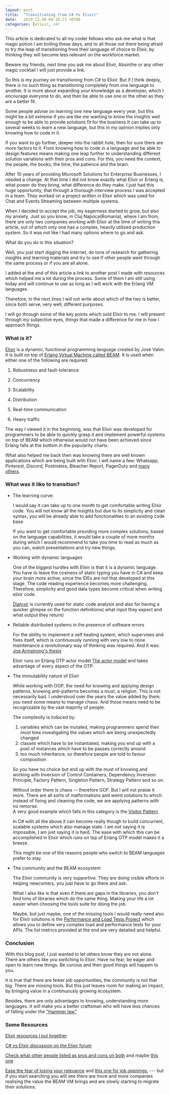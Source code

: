 ```yaml
---
layout: post
title:  "Transitioning from C# to Elixir"
date:   2019-12-30 00:18:23 +0700
categories: [elixir, c#]
---
```


This article is dedicated to all my coder fellows who ask me what is that magic potion I am boiling these days, and to all those out there being afraid to try the leap of transitioning from their language of choice to Elixir, by thinking they will become less relevant on the workforce market.
 
Beware my friends, next time you ask me about Elixir, Absinthe or any other magic cocktail I will just provide a link.
 
So this is my journey on transitioning from C# to Elixir.
But if I think deeply, there is no such thing as transitioning completely from one language to another. It is more about expanding your knowledge as a developer, which I encourage everyone to do, and then be able to use one or the other as they are a better fit.
 
Some people advise on learning one new language every year, but this might be a bit extreme if you are like me wanting to know the insights well enough to be able to provide solutions fit for the business.It can take up to several weeks to learn a new language, but this in my opinion implies only knowing how to code in it.
 
If you want to go further, deeper into the rabbit hole, then for sure there are more factors to it. From knowing how to code in a language and be able to design features means making one leap further to understanding different solution variations with their pros and cons.
For this, you need the context, the people, the books, the time, the patience and the brain.
 
After 10 years of providing Microsoft Solutions for Enterprise Businesses, I needed a change. 
At that time I did not know exactly what Elixir or Erlang is, what power do they bring, what difference do they make. I just had this huge opportunity, that through a thorough interview process I was accepted in a team. They worked on a project written in Elixir which was used for Chat and Events Streaming between multiple systems.
 
When I decided to accept the job, my eagerness started to grow, but also my anxiety. Just so you know, in Cluj Napoca(Romania), where I am from, there are only two companies working with Elixir at the time of writing this article, out of which only one has a complex, heavily utilized production system. 
So it was not like I had many options where to go and ask. 

What do you do in this situation? 

Well, you just start digging the internet, do tons of research for gathering insights and learning materials and try to see if other people went through the same process or if you are all alone. 

I added at the end of this article a link to another post I made with resources which helped me a lot during the process. Some of them I am still using today and will continue to use as long as I will work with the Erlang VM languages.

Therefore, in the next lines I will not write about which of the two is better, since both serve, very well, different purposes. 

I will go through some of the key points which sold Elixir to me. 
I will present through my subjective eyes, things that made a difference for me in how I approach things.    


### What is it?

[Elixir](https://en.wikipedia.org/wiki/Elixir_(programming_language)) is a dynamic, functional programming language created by José Valim. It is built on top of [Erlang Virtual Machine called BEAM](https://en.wikipedia.org/wiki/Erlang_(programming_language)). 
It is used when either one of the following are required: 

1. Robustness and fault-tolerance 

2. Concurrency

3. Scalability

4. Distribution 

5. Real-time communication

6. Heavy traffic   

 
The way I viewed it in the beginning, was that Elixir was developed for programmers to be able to quickly grasp it and implement powerful systems on top of BEAM which otherwise would not have been achieved since Erlang falls at the bottom in the popularity charts. 

What also helped me back then was knowing there are well known applications which are being built with Elixir. 
I will name a few: Whatsapp, Pinterest, Discord, Postmates, Bleacher Report, PagerDuty and [many others](https://www.erlang-solutions.com/blog/which-companies-are-using-elixir-and-why-mytopdogstatus.html). 
 
 
### What was it like to transition? 


- The learning curve:

    I would say it can take up to one month to get comfortable writing Elixir code. 
    You will not know all the insights but due to its simplicity and clean syntax, you will be already able to add functionalities to an existing code base.

    If you want to get comfortable providing more complex solutions, based on the language capabilities, it would take a couple of more months during which I would recommend to take you time to read as much as you can, watch presentations and try new things.   

- Working with dynamic languages

    One of the biggest hurdles with Elixir is that it is a dynamic language. You have to leave the cosiness of static typing you have in C# and keep your brain more active, since the IDEs are not that developed at this stage. 
    The code reading experience becomes more challenging. Therefore, simplicity and good data types become critical when writing elixir code.
    
    [Dialyxir](https://github.com/jeremyjh/dialyxir) is currently used for static code analysis and also for having a quicker glimpse on the function definitions( what input they expect and what output they return) 

- Reliable distributed systems in the presence of software errors
 
    For the ability to implement a self healing system, which supervises and fixes itself, which is continuously running with very low to none maintenance a revolutionary way of thinking was required. And it was: [Joe Armstrong's thesis](http://erlang.org/download/armstrong_thesis_2003.pdf)

    Elixir runs on Erlang OTP actor model [The actor model](https://www.brianstorti.com/the-actor-model/) and takes advantage of every aspect of the OTP.

 - The immutability nature of Elixir

    While working with OOP, the need for knowing and applying design patterns, knowing anti-patterns becomes a must, a religion. 
    This is not necessarily bad. I understood over the years the value added by them: you need some means to manage chaos. And those means need to be recognizable by the vast majority of people.
    
    The complexity is induced by: 
     1. variables which can be mutated, making programmers spend their most time investigating the values which are being unexpectedly changed
     2. classes which have to be instantiated, making you end up with a pool of instances which have to be passes correctly around
     3. too much inheritance, so therefore people are told to favour composition 


    So you have no choice but end up with the must of knowing and working with Inversion of Control Containers, Dependency Inversion Principle, Factory Pattern, Singleton Pattern, Strategy Pattern and so on. 

    Without order there is chaos -- therefore GOF. But I will not praise it more. 
    There are all sorts of malformations and weird solutions to which instead of fixing and cleaning the code, we are applying patterns with no remorse.  
    A very good example which falls in this category is the [Visitor Pattern](https://www.oodesign.com/visitor-pattern.html)  


    In C# with all the above it can become really though to build concurrent, scalable systems which also manage state. I am not saying it is impossible, I am just saying it is hard. 
    The ease with which this can be accomplished in Elixir which runs on top of Erlang OTP model makes it a breeze. 

    This might be one of the reasons people who switch to BEAM languages prefer to stay. 


 - The community and the BEAM ecosystem 

   The Elixir community is very supportive. They are doing visible efforts in helping newcomers, you just have to go there and ask.
   
   What I also like is that even if there are gaps in the libraries, you don't find tons of libraries which do the same thing. Making your life a lot easier when choosing the tools suite for doing the job.  

   Maybe, but just maybe, one of the missing tools I would really need also for Elixir solutions is the [Performance and Load Tests Project](https://docs.microsoft.com/en-us/visualstudio/test/quickstart-create-a-load-test-project?view=vs-2019) which allows you to define very complex load and performance tests for your APIs. The list metrics provided at the end are very detailed and helpful. 

  
### Conclusion


With this blog post, I just wanted to let others know they are not alone. 
There are others like you switching to Elixir. Have no fear, be eager and open to learn new things. Be curious and then good things will happen to you. 

It is true that there are fewer job opportunities, the community is not that big. There are missing tools. But this just leaves room for making an impact, by bringing value in a continuously growing ecosystem.

Besides, there are only advantages to knowing, understanding more languages. 
It will make you a better craftsman who will have less chances of falling under the ["Hammer law"](https://en.wikipedia.org/wiki/Law_of_the_instrument) 


### Some Resources


[Elixir resources I put together](https://gheorghina.github.io/elixir/erlang/resources/2019/01/31/elixir-erlang-resources.html)


[C# vs Elixir discussion on the Elixir forum](https://elixirforum.com/t/elixir-vs-c/670/13) 


[Check what other people listed as pros and cons on both](https://www.slant.co/versus/115/1540/~c_vs_elixir) and maybe [this one](http://vschart.com/compare/elixir/vs/c-sharp)


[Ease the fear of losing your relevance](http://devonestes.com/the-truth-about-hiring) and [this one for job openings.](https://functional.works-hub.com/jobs/)  --- but if you start searching you will see there are more and more companies realising the value the BEAM VM brings and are slowly starting to migrate their solutions.

